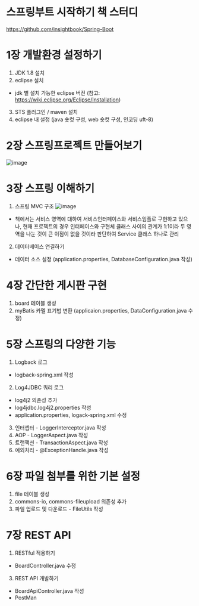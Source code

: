 # 스프링부트 시작하기 책 스터디
https://github.com/insightbook/Spring-Boot

# 1장 개발환경 설정하기
1) JDK 1.8 설치
2) eclipse 설치 
- jdk 별 설치 가능한 eclipse 버전 (참고: https://wiki.eclipse.org/Eclipse/Installation)
3) STS 플러그인 / maven 설치
4) eclipse 내 설정 (java 숏컷 구성, web 숏컷 구성, 인코딩 uft-8)

# 2장 스프링프로젝트 만들어보기
![image](https://user-images.githubusercontent.com/46243850/168424946-05763df7-ba91-4609-ab4f-4fc05ce918ee.png)

# 3장 스프링 이해하기 
1) 스프링 MVC 구조
![image](https://user-images.githubusercontent.com/46243850/168425593-c45820b8-6b65-4a31-a690-b5daf429b774.png)
- 책에서는 서비스 영역에 대하여 서비스인터페이스와 서비스임플로 구현하고 있으나, 현재 프로젝트의 경우 인터페이스와 구현체 클래스 사이의 관계가 1:1이라 두 영역을 나눈 것이 큰 이점이 없을 것이라 판단하여 Service 클래스 하나로 관리
2) 데이터베이스 연결하기
- 데이터 소스 설정 (application.properties, DatabaseConfiguration.java 작성)

# 4장 간단한 게시판 구현
1) board 테이블 생성
2) myBatis 카멜 표기법 변환 (applicaion.properties, DataConfiguration.java 수정)

# 5장 스프링의 다양한 기능
1) Logback 로그
- logback-spring.xml 작성 
2) Log4JDBC 쿼리 로그
- log4j2 의존성 추가
- log4jdbc.log4j2.properties 작성
- application.properties, logack-spring.xml 수정
3) 인터셉터 - LoggerInterceptor.java 작성
4) AOP - LoggerAspect.java 작성 
5) 트랜잭션 - TransactionAspect.java 작성
6) 예외처리 - @ExceptionHandle.java 작성

# 6장 파일 첨부를 위한 기본 설정
1) file 테이블 생성
2) commons-io, commons-fileupload 의존성 추가
3) 파일 업로드 및 다운로드 - FileUtils 작성

# 7장 REST API
1) RESTful 적용하기
- BoardController.java 수정
3) REST API 개발하기
- BoardApiController.java 작성
- PostMan 
